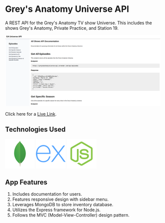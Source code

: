 # Grey's Anatomy Universe API

A REST API for the Grey's Anatomy TV show Universe. This includes the shows Grey's Anatomy, Private Practice, and Station 19.

[![Inventory App Gif](https://github.com/wise-guru/greys-anatomy-universe-api/blob/main/public/images/screenshot.png)](https://greysanatomyuniverse-api.onrender.com)

Click here for a [Live Link](https://greysanatomyuniverse-api.onrender.com).

## Technologies Used

[![MongoDB](https://github.com/wise-guru/portfolio/blob/main/src/assets/skills/mongoDB.svg)](https://en.wikipedia.org/wiki/MongoDB) [![Express](https://github.com/wise-guru/inventory-app/blob/main/public/images/express.svg)](https://expressjs.com/) [![Node.js](https://github.com/wise-guru/inventory-app/blob/main/public/images/nodejs.svg)](https://en.wikipedia.org/wiki/Node.js)

## App Features

1. Includes documentation for users.
1. Features responsive design with sidebar menu.
1. Leverages MongoDB to store inventory database.
1. Utilizes the Express framework for Node.js.
1. Follows the MVC (Model-View-Controller) design pattern.
